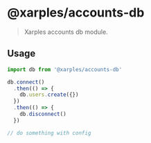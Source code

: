 # @xarples/accounts-db


> Xarples accounts db module.


## Usage
```js
import db from '@xarples/accounts-db'

db.connect()
  .then(() => {
    db.users.create({})
  })
  .then(() => {
    db.disconnect()
  })

// do something with config
```